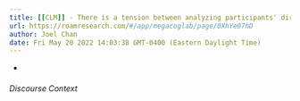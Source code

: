 ```yaml
---
title: [[CLM]] - There is a tension between analyzing participants' direct inputs, and respecting their actual insights (vs. designers' interpretation) that is intensified when working with design partners who struggle to contribute more directly to design artifacts
url: https://roamresearch.com/#/app/megacoglab/page/0XhYe07hD
author: Joel Chan
date: Fri May 20 2022 14:03:38 GMT-0400 (Eastern Daylight Time)
---
```


- 

###### Discourse Context


